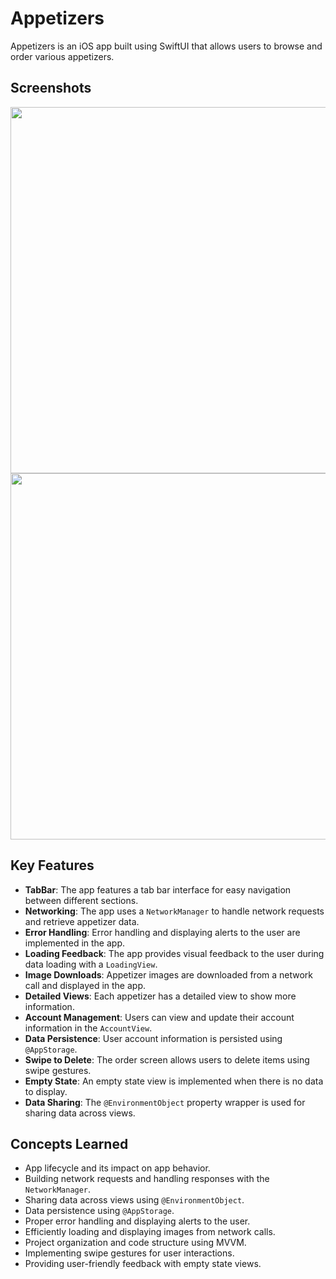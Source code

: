 # Appetizers

Appetizers is an iOS app built using SwiftUI that allows users to browse and order various appetizers. 

## Screenshots

<p float="left">
  <img src="https://github-production-user-asset-6210df.s3.amazonaws.com/53428109/250209632-7f765cd9-a40f-4128-ae31-3125e41c1b9c.png" width="700" height="586" />
  <img src="https://github-production-user-asset-6210df.s3.amazonaws.com/53428109/250209348-3e94ef64-5998-4cc5-98b7-237c60284c1b.png" width="700" height="586" />
</p>

## Key Features

- **TabBar**: The app features a tab bar interface for easy navigation between different sections.
- **Networking**: The app uses a `NetworkManager` to handle network requests and retrieve appetizer data.
- **Error Handling**: Error handling and displaying alerts to the user are implemented in the app.
- **Loading Feedback**: The app provides visual feedback to the user during data loading with a `LoadingView`.
- **Image Downloads**: Appetizer images are downloaded from a network call and displayed in the app.
- **Detailed Views**: Each appetizer has a detailed view to show more information.
- **Account Management**: Users can view and update their account information in the `AccountView`.
- **Data Persistence**: User account information is persisted using `@AppStorage`.
- **Swipe to Delete**: The order screen allows users to delete items using swipe gestures.
- **Empty State**: An empty state view is implemented when there is no data to display.
- **Data Sharing**: The `@EnvironmentObject` property wrapper is used for sharing data across views.

## Concepts Learned

- App lifecycle and its impact on app behavior.
- Building network requests and handling responses with the `NetworkManager`.
- Sharing data across views using `@EnvironmentObject`.
- Data persistence using `@AppStorage`.
- Proper error handling and displaying alerts to the user.
- Efficiently loading and displaying images from network calls.
- Project organization and code structure using MVVM.
- Implementing swipe gestures for user interactions.
- Providing user-friendly feedback with empty state views.
